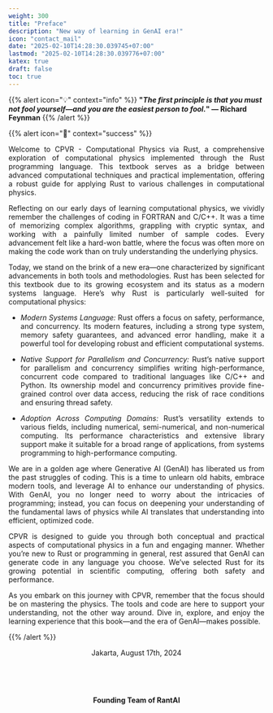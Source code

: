 ```yaml
---
weight: 300
title: "Preface"
description: "New way of learning in GenAI era!"
icon: "contact_mail"
date: "2025-02-10T14:28:30.039745+07:00"
lastmod: "2025-02-10T14:28:30.039776+07:00"
katex: true
draft: false
toc: true
---
```


{{% alert icon="💡" context="info" %}}
<strong>"<em>The first principle is that you must not fool yourself—and you are the easiest person to fool.</em>" — Richard Feynman</strong>
{{% /alert %}}

{{% alert icon="📘" context="success" %}}
<p style="text-align: justify;">
Welcome to CPVR - Computational Physics via Rust, a comprehensive exploration of computational physics implemented through the Rust programming language. This textbook serves as a bridge between advanced computational techniques and practical implementation, offering a robust guide for applying Rust to various challenges in computational physics.
</p>

<p style="text-align: justify;">
Reflecting on our early days of learning computational physics, we vividly remember the challenges of coding in FORTRAN and C/C++. It was a time of memorizing complex algorithms, grappling with cryptic syntax, and working with a painfully limited number of sample codes. Every advancement felt like a hard-won battle, where the focus was often more on making the code work than on truly understanding the underlying physics.
</p>

<p style="text-align: justify;">
Today, we stand on the brink of a new era—one characterized by significant advancements in both tools and methodologies. Rust has been selected for this textbook due to its growing ecosystem and its status as a modern systems language. Here’s why Rust is particularly well-suited for computational physics:
</p>

- <p style="text-align: justify;"><em>Modern Systems Language:</em> Rust offers a focus on safety, performance, and concurrency. Its modern features, including a strong type system, memory safety guarantees, and advanced error handling, make it a powerful tool for developing robust and efficient computational systems.</p>
- <p style="text-align: justify;"><em>Native Support for Parallelism and Concurrency:</em> Rust’s native support for parallelism and concurrency simplifies writing high-performance, concurrent code compared to traditional languages like C/C++ and Python. Its ownership model and concurrency primitives provide fine-grained control over data access, reducing the risk of race conditions and ensuring thread safety.</p>
- <p style="text-align: justify;"><em>Adoption Across Computing Domains:</em> Rust’s versatility extends to various fields, including numerical, semi-numerical, and non-numerical computing. Its performance characteristics and extensive library support make it suitable for a broad range of applications, from systems programming to high-performance computing.</p>

<p style="text-align: justify;">
We are in a golden age where Generative AI (GenAI) has liberated us from the past struggles of coding. This is a time to unlearn old habits, embrace modern tools, and leverage AI to enhance our understanding of physics. With GenAI, you no longer need to worry about the intricacies of programming; instead, you can focus on deepening your understanding of the fundamental laws of physics while AI translates that understanding into efficient, optimized code.
</p>

<p style="text-align: justify;">
CPVR is designed to guide you through both conceptual and practical aspects of computational physics in a fun and engaging manner. Whether you’re new to Rust or programming in general, rest assured that GenAI can generate code in any language you choose. We’ve selected Rust for its growing potential in scientific computing, offering both safety and performance.
</p>

<p style="text-align: justify;">
As you embark on this journey with CPVR, remember that the focus should be on mastering the physics. The tools and code are here to support your understanding, not the other way around. Dive in, explore, and enjoy the learning experience that this book—and the era of GenAI—makes possible.
</p>
{{% /alert %}}

<center>

Jakarta, August 17th, 2024

&nbsp;

&nbsp;

<strong>Founding Team of RantAI</strong>

</center>
